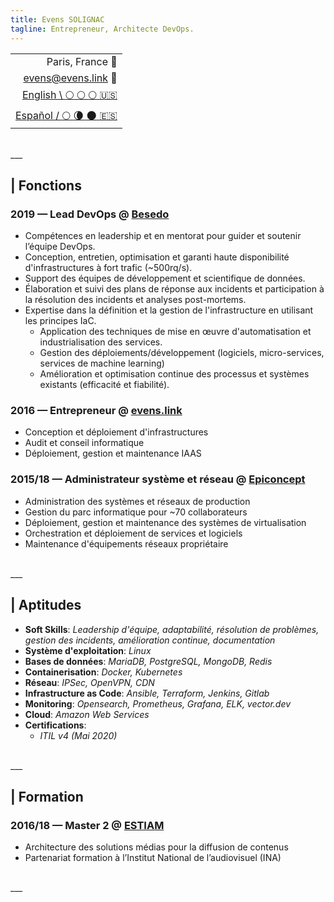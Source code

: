 ```yaml
---
title: Evens SOLIGNAC
tagline: Entrepreneur, Architecte DevOps.
---
```

||
|-:|
| Paris, France :office: |
| [evens@evens.link](mailto:evens@evens.link) :e-mail: |
| [English \ :full_moon: :full_moon: :full_moon: :us:](https://evens.link/en/) |
| [Español / :full_moon: :waning_crescent_moon: :new_moon: :es:](https://evens.link/es/) |

<br />
___
<br />

## | Fonctions

### 2019 — Lead DevOps @ [Besedo](https://besedo.com/)
- Compétences en leadership et en mentorat pour guider et soutenir l’équipe DevOps.
- Conception, entretien, optimisation et garanti haute disponibilité d'infrastructures à fort trafic (~500rq/s).
- Support des équipes de développement et scientifique de données.
- Élaboration et suivi des plans de réponse aux incidents et participation à la résolution des incidents et analyses post-mortems.
- Expertise dans la définition et la gestion de l'infrastructure en utilisant les principes IaC.
    - Application des techniques de mise en œuvre d'automatisation et industrialisation des services.
    - Gestion des déploiements/développement (logiciels, micro-services, services de machine learning)
    - Amélioration et optimisation continue des processus et systèmes existants (efficacité et fiabilité).

### 2016 — Entrepreneur @ [evens.link](#)
- Conception et déploiement d'infrastructures
- Audit et conseil informatique
- Déploiement, gestion et maintenance IAAS

### 2015/18 — Administrateur système et réseau @ [Epiconcept](https://www.epiconcept.fr)
- Administration des systèmes et réseaux de production 
- Gestion du parc informatique pour ~70 collaborateurs
- Déploiement, gestion et maintenance des systèmes de virtualisation 
- Orchestration et déploiement de services et logiciels 
- Maintenance d'équipements réseaux propriétaire

<br />
___
<br />


## | Aptitudes

- __Soft Skills__: _Leadership d'équipe, adaptabilité, résolution de problèmes, gestion des incidents, amélioration continue, documentation_
- __Système d'exploitation__: _Linux_
- __Bases de données__: _MariaDB, PostgreSQL, MongoDB, Redis_
- __Containerisation__: _Docker, Kubernetes_
- __Réseau__: _IPSec, OpenVPN, CDN_
- __Infrastructure as Code__: _Ansible, Terraform, Jenkins, Gitlab_
- __Monitoring__: _Opensearch, Prometheus, Grafana, ELK, vector.dev_
- __Cloud__: _Amazon Web Services_
- __Certifications__:
    - _ITIL v4 (Mai 2020)_

<br />
___
<br />

## | Formation

### 2016/18 — Master 2 @ [ESTIAM](https://www.estiam.education)
- Architecture des solutions médias pour la diffusion de contenus
- Partenariat formation à l’Institut National de l’audiovisuel (INA)

<br />
___
<br />
